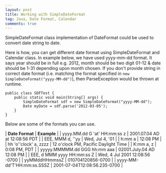 ```yaml
---
layout: post
title: Working with SimpleDateFormat
tag: Java, Date Format, Calendar
comments: true
---
```


SimpleDateFormat class implementation of DateFormat could be used to convert date string to date.

Here is how, you can get different date format using SimpleDateFormat and Calendar class. In example below, we have used yyyy-mm-dd format. It says year should be in full e.g. 2012, month should be two digit 01-12 & date should be 1-31 depending upon month chosen.
If you don't provide string in correct date format (i.e. matching the format specified in `new SimpleDateFormat("yyyy-MM-dd")`), then ParseException would be thrown at runtime.

	public class SDFTest {
		public static void main(String[] args) {
			SimpleDateFormat sdf = new SimpleDateFormat("yyyy-MM-dd");
			Date myDate = sdf.parse('2012-03-05');
		}
	}   
    
Below are some of the formats you can use.  

| __Date Format__ 					| __Example__							|
| yyyy.MM.dd G 'at' HH:mm:ss z 		| 2001.07.04 AD at 12:08:56 PDT 		|
| EEE, MMM d, ''yy 					| Wed, Jul 4, '01						|
| h:mm a							| 12:08 PM								|
| hh 'o''clock' a, zzzz				| 12 o'clock PM, Pacific Daylight Time	|
| K:mm a, z							| 0:08 PM, PDT							|
| yyyyy.MMMMM.dd GGG hh:mm aaa		| 02001.July.04 AD 12:08 PM				|
| EEE, d MMM yyyy HH:mm:ss Z		| Wed, 4 Jul 2001 12:08:56 -0700		|
| yyMMddHHmmssZ						| 010704120856-0700	 	 				|
| yyyy-MM-dd'T'HH:mm:ss.SSSZ		| 2001-07-04T12:08:56.235-0700			|
